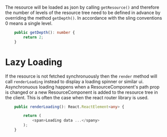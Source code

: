 The resource will be loaded as json by calling `getResource()` and therefore the number of levels of the resource tree need to be defined
 in
advance by
overriding the method `getDepth()`. In accordance with the sling conventions 0 means a single level.

 ````typescript
     public getDepth(): number {
         return 2;
     }
  ````

# Lazy Loading

If the resource is not fetched synchronuously then the `render` method will call `renderLoading` instead to display a loading spinner or
similar ui.
Asynchronuous loading happens when a ResourceComponent's path prop is changed or a new ResourceComponent
is added to the resource tree in the client. This is often the case when the react router library is used.

````typescript
    public renderLoading(): React.ReactElement<any> {

        return (
            <span>Loading data ...</spany>
        );
    }
 ````

